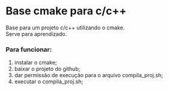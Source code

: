# Base cmake para c/c++

Base para um projeto c/c++ utilizando o cmake.<br/>
Serve para aprendizado.<br>

### Para funcionar:
1. instalar o cmake;
2. baixar o projeto do github;
3. dar permissão de execução para o arquivo compila_proj.sh;
4. executar o compila_proj.sh;



